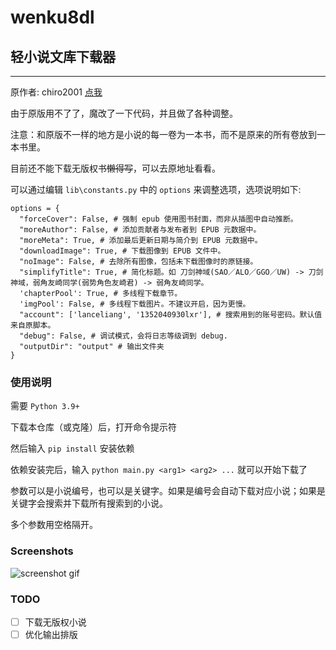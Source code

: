 # wenku8dl
## 轻小说文库下载器
---

原作者: chiro2001 [点我](https://github.com/chiro2001/Wenku8ToEpub)

由于原版用不了了，魔改了一下代码，并且做了各种调整。

注意：和原版不一样的地方是小说的每一卷为一本书，而不是原来的所有卷放到一本书里。

目前还不能下载无版权书~~懒得写~~，可以去原地址看看。

可以通过编辑 `lib\constants.py` 中的 `options` 来调整选项，选项说明如下:
```
options = {
  "forceCover": False, # 强制 epub 使用图书封面，而非从插图中自动推断。
  "moreAuthor": False, # 添加贡献者与发布者到 EPUB 元数据中。
  "moreMeta": True, # 添加最后更新日期与简介到 EPUB 元数据中。
  "downloadImage": True, # 下载图像到 EPUB 文件中。
  "noImage": False, # 去除所有图像，包括未下载图像时的原链接。
  "simplifyTitle": True, # 简化标题。如 刀剑神域(SAO／ALO／GGO／UW) -> 刀剑神域，弱角友崎同学(弱势角色友崎君) -> 弱角友崎同学。
  'chapterPool': True, # 多线程下载章节。
  'imgPool': False, # 多线程下载图片。不建议开启，因为更慢。 
  "account": ['lanceliang', '1352040930lxr'], # 搜索用到的账号密码。默认值来自原脚本。
  "debug": False, # 调试模式，会将日志等级调到 debug.
  "outputDir": "output" # 输出文件夹
}
```

### 使用说明
需要 `Python 3.9+`

下载本仓库（或克隆）后，打开命令提示符

然后输入 `pip install` 安装依赖

依赖安装完后，输入 `python main.py <arg1> <arg2> ...` 就可以开始下载了

参数可以是小说编号，也可以是关键字。如果是编号会自动下载对应小说；如果是关键字会搜索并下载所有搜索到的小说。

多个参数用空格隔开。

### Screenshots
![screenshot gif](https://proj.imchinanb.xyz/wk8.gif)

### TODO
- [ ] 下载无版权小说
- [ ] 优化输出排版
